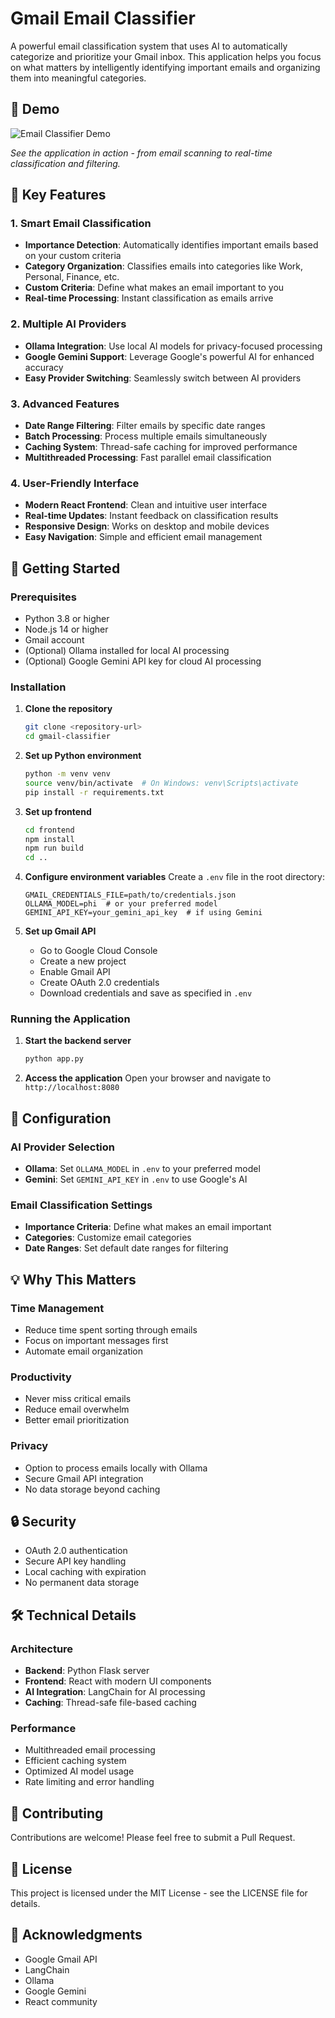 # Gmail Email Classifier

A powerful email classification system that uses AI to automatically categorize and prioritize your Gmail inbox. This application helps you focus on what matters by intelligently identifying important emails and organizing them into meaningful categories.

## 🎥 Demo

![Email Classifier Demo](demo-video/live_demo.gif)

*See the application in action - from email scanning to real-time classification and filtering.*

## 🌟 Key Features

### 1. Smart Email Classification
- **Importance Detection**: Automatically identifies important emails based on your custom criteria
- **Category Organization**: Classifies emails into categories like Work, Personal, Finance, etc.
- **Custom Criteria**: Define what makes an email important to you
- **Real-time Processing**: Instant classification as emails arrive

### 2. Multiple AI Providers
- **Ollama Integration**: Use local AI models for privacy-focused processing
- **Google Gemini Support**: Leverage Google's powerful AI for enhanced accuracy
- **Easy Provider Switching**: Seamlessly switch between AI providers

### 3. Advanced Features
- **Date Range Filtering**: Filter emails by specific date ranges
- **Batch Processing**: Process multiple emails simultaneously
- **Caching System**: Thread-safe caching for improved performance
- **Multithreaded Processing**: Fast parallel email classification

### 4. User-Friendly Interface
- **Modern React Frontend**: Clean and intuitive user interface
- **Real-time Updates**: Instant feedback on classification results
- **Responsive Design**: Works on desktop and mobile devices
- **Easy Navigation**: Simple and efficient email management

## 🚀 Getting Started

### Prerequisites
- Python 3.8 or higher
- Node.js 14 or higher
- Gmail account
- (Optional) Ollama installed for local AI processing
- (Optional) Google Gemini API key for cloud AI processing

### Installation

1. **Clone the repository**
   ```bash
   git clone <repository-url>
   cd gmail-classifier
   ```

2. **Set up Python environment**
   ```bash
   python -m venv venv
   source venv/bin/activate  # On Windows: venv\Scripts\activate
   pip install -r requirements.txt
   ```

3. **Set up frontend**
   ```bash
   cd frontend
   npm install
   npm run build
   cd ..
   ```

4. **Configure environment variables**
   Create a `.env` file in the root directory:
   ```
   GMAIL_CREDENTIALS_FILE=path/to/credentials.json
   OLLAMA_MODEL=phi  # or your preferred model
   GEMINI_API_KEY=your_gemini_api_key  # if using Gemini
   ```

5. **Set up Gmail API**
   - Go to Google Cloud Console
   - Create a new project
   - Enable Gmail API
   - Create OAuth 2.0 credentials
   - Download credentials and save as specified in `.env`

### Running the Application

1. **Start the backend server**
   ```bash
   python app.py
   ```

2. **Access the application**
   Open your browser and navigate to `http://localhost:8080`

## 🔧 Configuration

### AI Provider Selection
- **Ollama**: Set `OLLAMA_MODEL` in `.env` to your preferred model
- **Gemini**: Set `GEMINI_API_KEY` in `.env` to use Google's AI

### Email Classification Settings
- **Importance Criteria**: Define what makes an email important
- **Categories**: Customize email categories
- **Date Ranges**: Set default date ranges for filtering

## 💡 Why This Matters

### Time Management
- Reduce time spent sorting through emails
- Focus on important messages first
- Automate email organization

### Productivity
- Never miss critical emails
- Reduce email overwhelm
- Better email prioritization

### Privacy
- Option to process emails locally with Ollama
- Secure Gmail API integration
- No data storage beyond caching

## 🔒 Security

- OAuth 2.0 authentication
- Secure API key handling
- Local caching with expiration
- No permanent data storage

## 🛠️ Technical Details

### Architecture
- **Backend**: Python Flask server
- **Frontend**: React with modern UI components
- **AI Integration**: LangChain for AI processing
- **Caching**: Thread-safe file-based caching

### Performance
- Multithreaded email processing
- Efficient caching system
- Optimized AI model usage
- Rate limiting and error handling

## 🤝 Contributing

Contributions are welcome! Please feel free to submit a Pull Request.

## 📝 License

This project is licensed under the MIT License - see the LICENSE file for details.

## 🙏 Acknowledgments

- Google Gmail API
- LangChain
- Ollama
- Google Gemini
- React community 